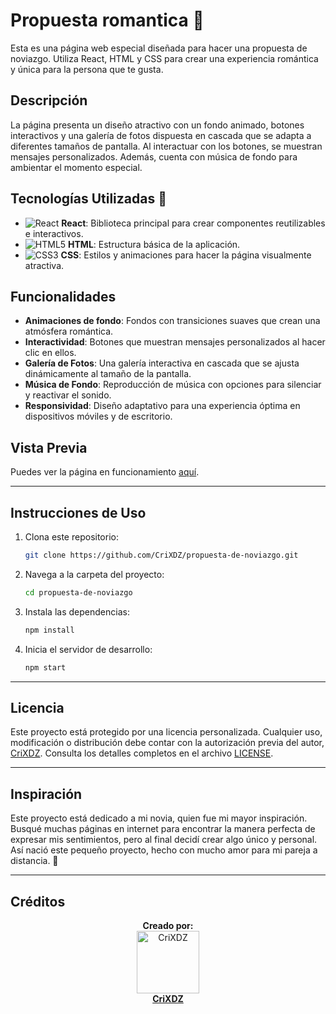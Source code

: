 # Propuesta romantica :sparkling_heart:

Esta es una página web especial diseñada para hacer una propuesta de noviazgo. Utiliza React, HTML y CSS para crear una experiencia romántica y única para la persona que te gusta.

## Descripción

La página presenta un diseño atractivo con un fondo animado, botones interactivos y una galería de fotos dispuesta en cascada que se adapta a diferentes tamaños de pantalla. Al interactuar con los botones, se muestran mensajes personalizados. Además, cuenta con música de fondo para ambientar el momento especial.

## Tecnologías Utilizadas :hammer:

- ![React](https://img.shields.io/badge/-React-61DAFB?style=flat-square&logo=react&logoColor=black) **React**: Biblioteca principal para crear componentes reutilizables e interactivos.
- ![HTML5](https://img.shields.io/badge/-HTML5-E34F26?style=flat-square&logo=html5&logoColor=white) **HTML**: Estructura básica de la aplicación.
- ![CSS3](https://img.shields.io/badge/-CSS3-1572B6?style=flat-square&logo=css3&logoColor=white) **CSS**: Estilos y animaciones para hacer la página visualmente atractiva.

## Funcionalidades

- **Animaciones de fondo**: Fondos con transiciones suaves que crean una atmósfera romántica.
- **Interactividad**: Botones que muestran mensajes personalizados al hacer clic en ellos.
- **Galería de Fotos**: Una galería interactiva en cascada que se ajusta dinámicamente al tamaño de la pantalla.
- **Música de Fondo**: Reproducción de música con opciones para silenciar y reactivar el sonido.
- **Responsividad**: Diseño adaptativo para una experiencia óptima en dispositivos móviles y de escritorio.

## Vista Previa

Puedes ver la página en funcionamiento [aquí](https://propuesta-romantica.vercel.app/).

---

## Instrucciones de Uso

1. Clona este repositorio:
   ```sh
   git clone https://github.com/CriXDZ/propuesta-de-noviazgo.git
   ```
2. Navega a la carpeta del proyecto:
   ```sh
   cd propuesta-de-noviazgo
   ```
3. Instala las dependencias:
   ```sh
   npm install
   ```
4. Inicia el servidor de desarrollo:
   ```sh
   npm start
   ```

---

## Licencia

Este proyecto está protegido por una licencia personalizada. Cualquier uso, modificación o distribución debe contar con la autorización previa del autor, [CriXDZ](https://github.com/CriXDZ). Consulta los detalles completos en el archivo [LICENSE](./LICENSE).

---

## Inspiración

Este proyecto está dedicado a mi novia, quien fue mi mayor inspiración. Busqué muchas páginas en internet para encontrar la manera perfecta de expresar mis sentimientos, pero al final decidí crear algo único y personal. Así nació este pequeño proyecto, hecho con mucho amor para mi pareja a distancia. 💖

---

## Créditos

<p align="center">
  <b>Creado por:</b><br>
  <a href="https://github.com/CriXDZ">
    <img src="https://avatars.githubusercontent.com/CriXDZ" width="100" alt="CriXDZ"><br>
    <strong>CriXDZ</strong>
  </a>
</p>
